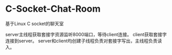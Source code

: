 # C-Socket-Chat-Room
基于Linux C socket的聊天室

server主线程获取套接字资源监听8000端口，等待client连接。
client获取套接字连接到server。
server和client均创建子线程负责对套接字写出，主线程负责读入。
